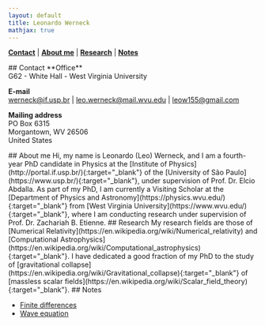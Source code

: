 ```yaml
---
layout: default
title: Leonardo Werneck
mathjax: true
---
```


[**Contact**](#Contact) \| [**About me**](#About) \| [**Research**](#Research) \| [**Notes**](#Notes)

<a name='Contact'>
## Contact
**Office**<br>
G62 - White Hall - West Virginia University

**E-mail**<br>
[werneck@if.usp.br](mailto:werneck@if.usp.br) \| [leo.werneck@mail.wvu.edu](mailto:leo.werneck@mail.wvu.edu) \| [leow155@gmail.com](mailto:leow155@gmail.com)

**Mailing address**<br>
PO Box 6315<br>
Morgantown, WV 26506<br>
United States

<a name='About'>
## About me
Hi, my name is Leonardo (Leo) Werneck, and I am a fourth-year PhD candidate in Physics at the [Institute of Physics](http://portal.if.usp.br/){:target="_blank"} of the [University of São Paulo](https://www.usp.br/){:target="_blank"}, under supervision of Prof. Dr. Elcio Abdalla. As part of my PhD, I am currently a Visiting Scholar at the [Department of Physics and Astronomy](https://physics.wvu.edu/){:target="_blank"} from [West Virginia University](https://www.wvu.edu/){:target="_blank"}, where I am conducting research under supervision of Prof. Dr. Zachariah B. Etienne.

<a name='Research'>
## Research
My research fields are those of [Numerical Relativity](https://en.wikipedia.org/wiki/Numerical_relativity) and [Computational Astrophysics](https://en.wikipedia.org/wiki/Computational_astrophysics){:target="_blank"}. I have dedicated a good fraction of my PhD to the study of [gravitational collapse](https://en.wikipedia.org/wiki/Gravitational_collapse){:target="_blank"} of [massless scalar fields](https://en.wikipedia.org/wiki/Scalar_field_theory){:target="_blank"}.

<a name='Notes'>
## Notes

* [Finite differences](Finite_differences.md)
* [Wave equation](Wave_equation.md)

